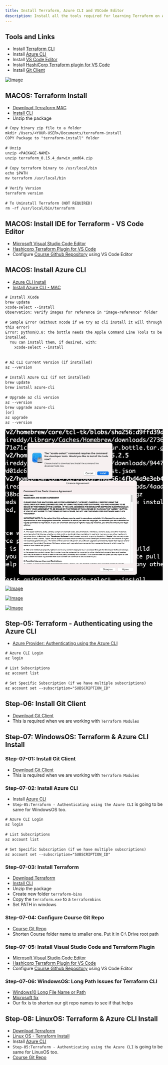 ```yaml
---
title: Install Terraform, Azure CLI and VSCode Editor
description: Install all the tools required for learning Terraform on Azure Cloud
---
```


## Tools and Links
- Install [Terraform CLI](https://www.terraform.io/downloads.html)
- Install [Azure CLI](https://docs.microsoft.com/en-us/cli/azure/install-azure-cli)
- Install [VS Code Editor](https://code.visualstudio.com/download)
- Install [HashiCorp Terraform plugin for VS Code](https://marketplace.visualstudio.com/items?itemName=HashiCorp.terraform)
- Install [Git Client](https://git-scm.com/downloads)

[![Image](https://stacksimplify.com/course-images/azure-terraform-install-1.png "HashiCorp Certified: Terraform Associate on Azure")](https://stacksimplify.com/course-images/azure-terraform-install-1.png)

## MACOS: Terraform Install
- [Download Terraform MAC](https://www.terraform.io/downloads.html)
- [Install CLI](https://learn.hashicorp.com/tutorials/terraform/install-cli)
- Unzip the package
```t
# Copy binary zip file to a folder
mkdir /Users/<YOUR-USER>/Documents/terraform-install
COPY Package to "terraform-install" folder

# Unzip
unzip <PACKAGE-NAME>
unzip terraform_0.15.4_darwin_amd64.zip

# Copy terraform binary to /usr/local/bin
echo $PATH
mv terraform /usr/local/bin

# Verify Version
terraform version

# To Uninstall Terraform (NOT REQUIRED)
rm -rf /usr/local/bin/terraform
``` 

## MACOS: Install IDE for Terraform - VS Code Editor
- [Microsoft Visual Studio Code Editor](https://code.visualstudio.com/download)
- [Hashicorp Terraform Plugin for VS Code](https://marketplace.visualstudio.com/items?itemName=HashiCorp.terraform)
- Configure [Course Github Repository](https://github.com/stacksimplify/hashicorp-certified-terraform-associate-on-azure) using VS Code Editor


## MACOS: Install Azure CLI
- [Azure CLI Install](https://docs.microsoft.com/en-us/cli/azure/install-azure-cli)
- [Install Azure CLI - MAC](https://docs.microsoft.com/en-us/cli/azure/install-azure-cli-macos)
```t
# Install XCode
brew update 
xcode-select --install
Observation: Verify images for reference in "image-reference" folder

# Sample Error (Without Xcode if we try az cli install it will through this error)
Error: python@3.8: the bottle needs the Apple Command Line Tools to be installed.
  You can install them, if desired, with:
    xcode-select --install


# AZ CLI Current Version (if installed)
az --version

# Install Azure CLI (if not installed)
brew update 
brew install azure-cli

# Upgrade az cli version
az --version
brew upgrade azure-cli 
[or]
az upgrade
az --version
```

[![Image](https://github.com/amir1972/terraform-code/blob/main/Install%20Tools/images/xcode-install-1.png.png "HashiCorp Certified: Terraform Associate on Azure")](https://github.com/amir1972/terraform-code/blob/main/Install%20Tools/images/xcode-install-1.png.png)

[![Image](https://stacksimplify.com/course-images/xcode-install-2.png "HashiCorp Certified: Terraform Associate on Azure")](https://stacksimplify.com/course-images/xcode-install-2.png)

[![Image](https://stacksimplify.com/course-images/xcode-install-3.png "HashiCorp Certified: Terraform Associate on Azure")](https://stacksimplify.com/course-images/xcode-install-3.png)

[![Image](https://stacksimplify.com/course-images/xcode-install-4.png "HashiCorp Certified: Terraform Associate on Azure")](https://stacksimplify.com/course-images/xcode-install-4.png)


## Step-05: Terraform - Authenticating using the Azure CLI
- [Azure Provider: Authenticating using the Azure CLI](https://registry.terraform.io/providers/hashicorp/azurerm/latest/docs/guides/azure_cli)
```t
# Azure CLI Login
az login

# List Subscriptions
az account list

# Set Specific Subscription (if we have multiple subscriptions)
az account set --subscription="SUBSCRIPTION_ID"
```

## Step-06: Install Git Client
- [Download Git Client](https://git-scm.com/downloads)
- This is required when we are working with `Terraform Modules`

## Step-07: WindowsOS: Terraform & Azure CLI Install
### Step-07-01: Install Git Client
- [Download Git Client](https://git-scm.com/downloads)
- This is required when we are working with `Terraform Modules`

### Step-07-02: Install Azure CLI
- Install [Azure CLI](https://docs.microsoft.com/en-us/cli/azure/install-azure-cli-windows?tabs=azure-cli)
- `Step-05:Terraform - Authenticating using the Azure CLI` is going to be same for WindowsOS too. 
```t
# Azure CLI Login
az login

# List Subscriptions
az account list

# Set Specific Subscription (if we have multiple subscriptions)
az account set --subscription="SUBSCRIPTION_ID"
```

### Step-07-03: Install Terraform 
- [Download Terraform](https://www.terraform.io/downloads.html)
- [Install CLI](https://learn.hashicorp.com/tutorials/terraform/install-cli)
- Unzip the package
- Create new folder `terraform-bins`
- Copy the `terraform.exe` to a `terraformbins`
- Set PATH in windows 

### Step-07-04: Configure Course Git Repo 
- [Course Git Repo](https://github.com/stacksimplify/hashicorp-certified-terraform-associate-on-azure)
- Shorten Course folder name to smaller one. Put it in C:\ Drive root path

### Step-07-05: Install Visual Studio Code and Terraform Plugin
- [Microsoft Visual Studio Code Editor](https://code.visualstudio.com/download)
- [Hashicorp Terraform Plugin for VS Code](https://marketplace.visualstudio.com/items?itemName=HashiCorp.terraform)
- Configure [Course Github Repository](https://github.com/stacksimplify/hashicorp-certified-terraform-associate-on-azure) using VS Code Editor

### Step-07-06: WindowsOS: Long Path Issues for Terraform CLI
- [Windows10 Long File Name or Path](https://github.com/hashicorp/terraform/issues/21173)
- [Microsoft fix](https://answers.microsoft.com/en-us/windows/forum/all/windows-10-commands-with-long-path-name-are-not/13f0f7c7-d55c-4c6c-b19d-9dfec099dd45)
- Our fix is to shorten our git repo names to see if that helps

## Step-08: LinuxOS: Terraform & Azure CLI Install
- [Download Terraform](https://www.terraform.io/downloads.html)
- [Linux OS - Terraform Install](https://learn.hashicorp.com/tutorials/terraform/install-cli)
- Install [Azure CLI](https://docs.microsoft.com/en-us/cli/azure/install-azure-cli-linux?pivots=script)
- `Step-05:Terraform - Authenticating using the Azure CLI` is going to be same for LinuxOS too. 
- [Course Git Repo](https://github.com/stacksimplify/hashicorp-certified-terraform-associate-on-azure)